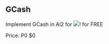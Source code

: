 ## GCash

Implement GCash in AI2 for <img src="https://community.kodular.io/plugins/discourse-nationalflags/images/nationalflags/ph.png">! for FREE

Price:
P0
$0
